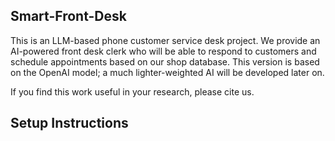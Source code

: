 ## Smart-Front-Desk
This is an LLM-based phone customer service desk project. We provide an AI-powered front desk clerk who will be able to respond to customers and schedule appointments based on our shop database. This version is based on the OpenAI model; a much lighter-weighted AI will be developed later on.

If you find this work useful in your research, please cite us.

## Setup Instructions
